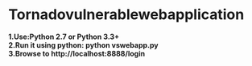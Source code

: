 # Tornadovulnerablewebapplication
<b>1.Use:Python 2.7 or Python 3.3+</b><br>
<b>2.Run it using python: python vswebapp.py</b><br>
<b>3.Browse to http://localhost:8888/login</b>
